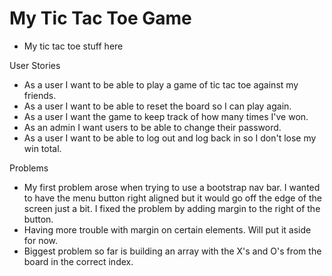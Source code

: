 # My Tic Tac Toe Game

- My tic tac toe stuff here

User Stories
- As a user I want to be able to play a game of tic tac toe against my friends.
- As a user I want to be able to reset the board so I can play again.
- As a user I want the game to keep track of how many times I've won.
- As an admin I want users to be able to change their password.
- As a user I want to be able to log out and log back in so I don't lose my win
  total.

Problems
- My first problem arose when trying to use a bootstrap nav bar. I wanted to have
  the menu button right aligned but it would go off the edge of the screen just
  a bit. I fixed the problem by adding margin to the right of the button.
- Having more trouble with margin on certain elements. Will put it aside for now.
- Biggest problem so far is building an array with the X's and O's from the board
  in the correct index.
